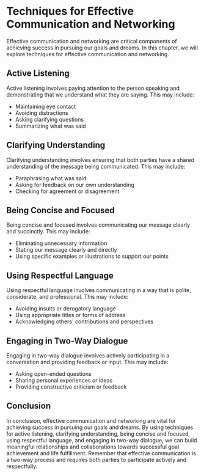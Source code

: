 Techniques for Effective Communication and Networking
========================================================================================================

Effective communication and networking are critical components of achieving success in pursuing our goals and dreams. In this chapter, we will explore techniques for effective communication and networking.

Active Listening
----------------

Active listening involves paying attention to the person speaking and demonstrating that we understand what they are saying. This may include:

* Maintaining eye contact
* Avoiding distractions
* Asking clarifying questions
* Summarizing what was said

Clarifying Understanding
------------------------

Clarifying understanding involves ensuring that both parties have a shared understanding of the message being communicated. This may include:

* Paraphrasing what was said
* Asking for feedback on our own understanding
* Checking for agreement or disagreement

Being Concise and Focused
-------------------------

Being concise and focused involves communicating our message clearly and succinctly. This may include:

* Eliminating unnecessary information
* Stating our message clearly and directly
* Using specific examples or illustrations to support our points

Using Respectful Language
-------------------------

Using respectful language involves communicating in a way that is polite, considerate, and professional. This may include:

* Avoiding insults or derogatory language
* Using appropriate titles or forms of address
* Acknowledging others' contributions and perspectives

Engaging in Two-Way Dialogue
----------------------------

Engaging in two-way dialogue involves actively participating in a conversation and providing feedback or input. This may include:

* Asking open-ended questions
* Sharing personal experiences or ideas
* Providing constructive criticism or feedback

Conclusion
----------

In conclusion, effective communication and networking are vital for achieving success in pursuing our goals and dreams. By using techniques for active listening, clarifying understanding, being concise and focused, using respectful language, and engaging in two-way dialogue, we can build meaningful relationships and collaborations towards successful goal achievement and life fulfillment. Remember that effective communication is a two-way process and requires both parties to participate actively and respectfully.
